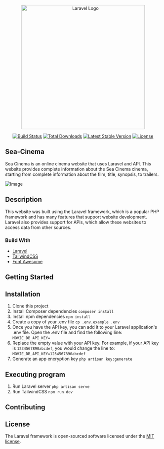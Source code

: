 <p align="center"><a href="https://laravel.com" target="_blank"><img src="https://raw.githubusercontent.com/laravel/art/master/logo-lockup/5%20SVG/2%20CMYK/1%20Full%20Color/laravel-logolockup-cmyk-red.svg" width="400" alt="Laravel Logo"></a></p>

<p align="center">
<a href="https://github.com/laravel/framework/actions"><img src="https://github.com/laravel/framework/workflows/tests/badge.svg" alt="Build Status"></a>
<a href="https://packagist.org/packages/laravel/framework"><img src="https://img.shields.io/packagist/dt/laravel/framework" alt="Total Downloads"></a>
<a href="https://packagist.org/packages/laravel/framework"><img src="https://img.shields.io/packagist/v/laravel/framework" alt="Latest Stable Version"></a>
<a href="https://packagist.org/packages/laravel/framework"><img src="https://img.shields.io/packagist/l/laravel/framework" alt="License"></a>
</p>

## Sea-Cinema

Sea Cinema is an online cinema website that uses Laravel and API. This website provides complete information about the Sea Cinema cinema, starting from complete information about the film, title, synopsis, to trailers.

![Image](https://github.com/aliazhar-id/Sea-Cinema/assets/1.png)

## Description

This website was built using the Laravel framework, which is a popular PHP framework and has many features that support website development. Laravel also provides support for APIs, which allow these websites to access data from other sources.

### Build With

* [Laravel](https://laravel.com/)
* [TailwindCSS](https://tailwindcss.com/)
* [Font Awesome](https://fontawesome.com/)

## Getting Started

## Installation

1. Clone this project
2. Install Composer dependencies `composer install`
3. Install npm dependencies `npm install`
4. Create a copy of your .env file `cp .env.example .env`
5. Once you have the API key, you can add it to your Laravel application's .env file. Open the .env file and find the following line: `MOVIE_DB_API_KEY=`
6. Replace the empty value with your API key. For example, if your API key is `1234567890abcdef`, you would change the line to: `MOVIE_DB_API_KEY=1234567890abcdef`
7. Generate an app encryption key `php artisan key:generate`

## Executing program

1. Run Laravel server `php artisan serve`
2. Run TailwindCSS `npm run dev`

## Contributing



## License

The Laravel framework is open-sourced software licensed under the [MIT license](https://opensource.org/licenses/MIT).
